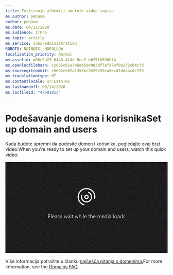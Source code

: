 ```yaml
---
title: Testiranje alhemiji umetnih video zapisa
ms.author: pebaum
author: pebaum
ms.date: 04/21/2020
ms.audience: ITPro
ms.topic: article
ms.service: o365-administration
ROBOTS: NOINDEX, NOFOLLOW
localization_priority: Normal
ms.assetid: d00e9a23-6443-4f4d-8ea7-bb75fb590b74
ms.openlocfilehash: c2085c61e74beb594003df7afa7af0a232cb4c7d
ms.sourcegitcommit: c6692ce0fa1358ec3529e59ca0ecdfdea4cdc759
ms.translationtype: MT
ms.contentlocale: sr-Latn-RS
ms.lasthandoff: 09/14/2020
ms.locfileid: "47691013"
---
```

# <a name="set-up-domain-and-users"></a><span data-ttu-id="fbc6a-102">Podešavanje domena i korisnika</span><span class="sxs-lookup"><span data-stu-id="fbc6a-102">Set up domain and users</span></span>

<span data-ttu-id="fbc6a-103">Kada budete spremni da podesite domen i korisnike, pogledajte ovaj brzi video:</span><span class="sxs-lookup"><span data-stu-id="fbc6a-103">When you're ready to set up your domain and users, watch this quick video:</span></span>
  
![Pregledač ne podržava video.](media/MSN_Video_Widget.gif)
  
<span data-ttu-id="fbc6a-106">Više informacija potražite u članku [najčešća pitanja o domenima.](https://docs.microsoft.com/microsoft-365/admin/setup/domains-faq)</span><span class="sxs-lookup"><span data-stu-id="fbc6a-106">For more information, see the [Domains FAQ.](https://docs.microsoft.com/microsoft-365/admin/setup/domains-faq)</span></span>